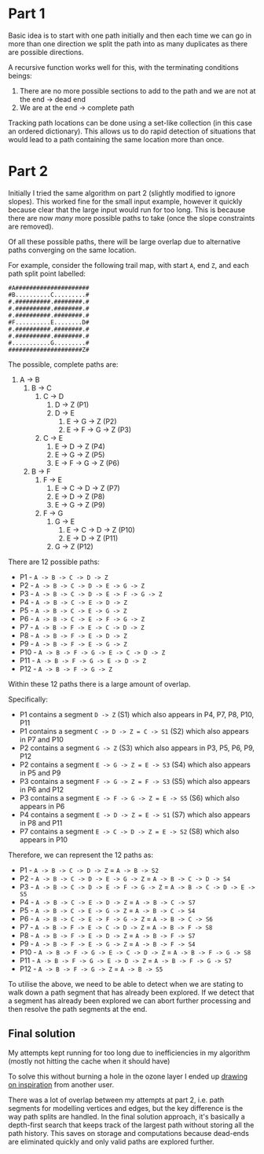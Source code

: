 # Part 1

Basic idea is to start with one path initially and then each time we can go in more than one direction we split the path into as many duplicates as there are possible directions.

A recursive function works well for this, with the terminating conditions beings:

1. There are no more possible sections to add to the path and we are not at the end -> dead end
2. We are at the end -> complete path

Tracking path locations can be done using a set-like collection (in this case an ordered dictionary).
This allows us to do rapid detection of situations that would lead to a path containing the same location more than once.

# Part 2

Initially I tried the same algorithm on part 2 (slightly modified to ignore slopes). 
This worked fine for the small input example, however it quickly because clear that the large input would run for too long.
This is because there are now _many_ more possible paths to take (once the slope constraints are removed).

Of all these possible paths, there will be large overlap due to alternative paths converging on the same location.

For example, consider the following trail map, with start `A`, end `Z`, and each path split point labelled:

```text
#A#####################
#B..........C.........#
#.##########.########.#
#.##########.########.#
#.##########.########.#
#F..........E........D#
#.##########.########.#
#.##########.########.#
#...........G.........#
#####################Z#
```
The possible, complete paths are:

1. A -> B
   1. B -> C
      1. C -> D
         1. D -> Z (P1)
         2. D -> E
            1. E -> G -> Z (P2)
            2. E -> F -> G -> Z (P3)
      2. C -> E
         1. E -> D -> Z (P4)
         2. E -> G -> Z (P5)
         3. E -> F -> G -> Z (P6)
   2. B -> F
      1. F -> E
         1. E -> C -> D -> Z (P7)
         2. E -> D -> Z (P8)
         3. E -> G -> Z (P9)
      2. F -> G
         1. G -> E
            1. E -> C -> D -> Z (P10)
            2. E -> D -> Z (P11)
         2. G -> Z (P12)

There are 12 possible paths:

* P1 - `A -> B -> C -> D -> Z`
* P2 - `A -> B -> C -> D -> E -> G -> Z`
* P3 - `A -> B -> C -> D -> E -> F -> G -> Z`
* P4 - `A -> B -> C -> E -> D -> Z`
* P5 - `A -> B -> C -> E -> G -> Z`
* P6 - `A -> B -> C -> E -> F -> G -> Z`
* P7 - `A -> B -> F -> E -> C -> D -> Z`
* P8 - `A -> B -> F -> E -> D -> Z`
* P9 - `A -> B -> F -> E -> G -> Z`
* P10 - `A -> B -> F -> G -> E -> C -> D -> Z`
* P11 - `A -> B -> F -> G -> E -> D -> Z`
* P12 - `A -> B -> F -> G -> Z`

Within these 12 paths there is a large amount of overlap.

Specifically:

* P1 contains a segment `D -> Z` (S1) which also appears in P4, P7, P8, P10, P11
* P1 contains a segment `C -> D -> Z = C -> S1` (S2) which also appears in P7 and P10
* P2 contains a segment `G -> Z` (S3) which also appears in P3, P5, P6, P9, P12
* P2 contains a segment `E -> G -> Z = E -> S3` (S4) which also appears in P5 and P9
* P3 contains a segment `F -> G -> Z = F -> S3` (S5) which also appears in P6 and P12
* P3 contains a segment `E -> F -> G -> Z = E -> S5` (S6) which also appears in P6
* P4 contains a segment `E -> D -> Z = E -> S1` (S7) which also appears in P8 and P11
* P7 contains a segment `E -> C -> D -> Z = E -> S2` (S8) which also appears in P10

Therefore, we can represent the 12 paths as:

* P1 - `A -> B -> C -> D -> Z` = `A -> B -> S2`
* P2 - `A -> B -> C -> D -> E -> G -> Z` = `A -> B -> C -> D -> S4`
* P3 - `A -> B -> C -> D -> E -> F -> G -> Z` = `A -> B -> C -> D -> E -> S5`
* P4 - `A -> B -> C -> E -> D -> Z` = `A -> B -> C -> S7`
* P5 - `A -> B -> C -> E -> G -> Z` = `A -> B -> C -> S4`
* P6 - `A -> B -> C -> E -> F -> G -> Z` = `A -> B -> C -> S6`
* P7 - `A -> B -> F -> E -> C -> D -> Z` = `A -> B -> F -> S8`
* P8 - `A -> B -> F -> E -> D -> Z` = `A -> B -> F -> S7`
* P9 - `A -> B -> F -> E -> G -> Z` = `A -> B -> F -> S4`
* P10 - `A -> B -> F -> G -> E -> C -> D -> Z` = `A -> B -> F -> G -> S8`
* P11 - `A -> B -> F -> G -> E -> D -> Z` = `A -> B -> F -> G -> S7`
* P12 - `A -> B -> F -> G -> Z` = `A -> B -> S5`

To utilise the above, we need to be able to detect when we are stating to walk down a path segment that has already been explored.
If we detect that a segment has already been explored we can abort further processing and then resolve the path segments at the end.

## Final solution

My attempts kept running for too long due to inefficiencies in my algorithm (mostly not hitting the cache when it should have)

To solve this without burning a hole in the ozone layer I ended up [drawing on inspiration](https://github.com/jonathanpaulson/AdventOfCode/blob/master/2023/23.py) from another user.

There was a lot of overlap between my attempts at part 2, i.e. path segments for modelling vertices and edges, but the key difference is the way path splits are handled.
In the final solution approach, it's basically a depth-first search that keeps track of the largest path without storing all the path history. 
This saves on storage and computations because dead-ends are eliminated quickly and only valid paths are explored further.